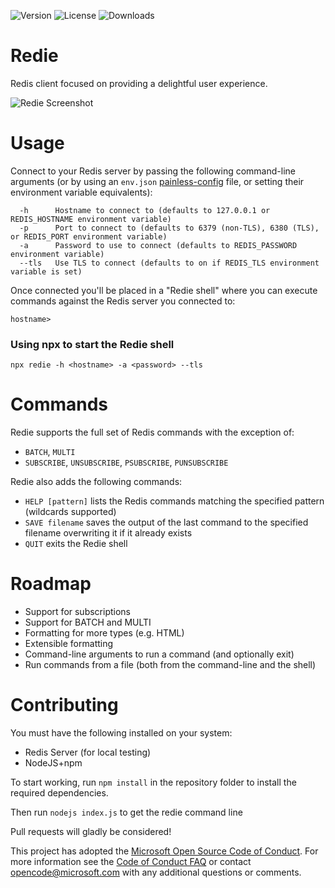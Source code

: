 ![Version](https://img.shields.io/npm/v/redie.svg)
![License](https://img.shields.io/github/license/Microsoft/redie.svg)
![Downloads](https://img.shields.io/npm/dt/redie.svg)

# Redie
Redis client focused on providing a delightful user experience.

![Redie Screenshot](screenshot.png)

# Usage
Connect to your Redis server by passing the following command-line arguments 
(or by using an `env.json` [painless-config](https://www.npmjs.com/package/painless-config) file, or setting their environment variable equivalents):
```
  -h      Hostname to connect to (defaults to 127.0.0.1 or REDIS_HOSTNAME environment variable)
  -p      Port to connect to (defaults to 6379 (non-TLS), 6380 (TLS), or REDIS_PORT environment variable)
  -a      Password to use to connect (defaults to REDIS_PASSWORD environment variable)
  --tls   Use TLS to connect (defaults to on if REDIS_TLS environment variable is set)
```

Once connected you'll be placed in a "Redie shell" where you can execute commands against the Redis server you connected to:
```
hostname>
```

### Using npx to start the Redie shell

```
npx redie -h <hostname> -a <password> --tls
```

# Commands
Redie supports the full set of Redis commands with the exception of:
* `BATCH`, `MULTI`
* `SUBSCRIBE`, `UNSUBSCRIBE`, `PSUBSCRIBE`, `PUNSUBSCRIBE`

Redie also adds the following commands:
* `HELP [pattern]` lists the Redis commands matching the specified pattern (wildcards supported)
* `SAVE filename` saves the output of the last command to the specified filename overwriting it if it already exists
* `QUIT` exits the Redie shell

# Roadmap
* Support for subscriptions
* Support for BATCH and MULTI
* Formatting for more types (e.g. HTML)
* Extensible formatting
* Command-line arguments to run a command (and optionally exit)
* Run commands from a file (both from the command-line and the shell)

# Contributing

You must have the following installed on your system:

* Redis Server (for local testing)
* NodeJS+npm

To start working, run ```npm install``` in the repository folder to install the required dependencies.

Then run ```nodejs index.js``` to get the redie command line

Pull requests will gladly be considered!

This project has adopted the [Microsoft Open Source Code of
Conduct](https://opensource.microsoft.com/codeofconduct/).
For more information see the [Code of Conduct
FAQ](https://opensource.microsoft.com/codeofconduct/faq/) or
contact [opencode@microsoft.com](mailto:opencode@microsoft.com)
with any additional questions or comments.
